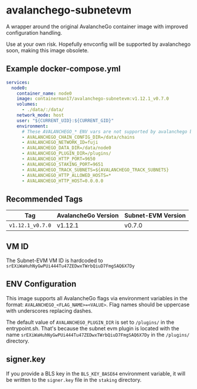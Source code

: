 # avalanchego-subnetevm
A wrapper around the original AvalancheGo container image with improved configuration handling.

Use at your own risk. Hopefully envconfig will be supported by avalanchego soon, making this image obsolete.

## Example docker-compose.yml

```yaml
services:
  node0:
    container_name: node0
    image: containerman17/avalanchego-subnetevm:v1.12.1_v0.7.0
    volumes:
      - ./data/:/data/
    network_mode: host
    user: "${CURRENT_UID}:${CURRENT_GID}"
    environment:
      # These AVALANCHEGO_* ENV vars are not supported by avalanchego by default, we handle them in the entrypoint.sh
      - AVALANCHEGO_CHAIN_CONFIG_DIR=/data/chains
      - AVALANCHEGO_NETWORK_ID=fuji
      - AVALANCHEGO_DATA_DIR=/data/node0
      - AVALANCHEGO_PLUGIN_DIR=/plugins/
      - AVALANCHEGO_HTTP_PORT=9650
      - AVALANCHEGO_STAKING_PORT=9651
      - AVALANCHEGO_TRACK_SUBNETS=${AVALANCHEGO_TRACK_SUBNETS}
      - AVALANCHEGO_HTTP_ALLOWED_HOSTS=*
      - AVALANCHEGO_HTTP_HOST=0.0.0.0

```

## Recommended Tags
| Tag | AvalancheGo Version | Subnet-EVM Version |
|-----|-------------------|-------------------|
| `v1.12.1_v0.7.0` | v1.12.1 | v0.7.0 |

## VM ID
The Subnet-EVM VM ID is hardcoded to `srEXiWaHuhNyGwPUi444Tu47ZEDwxTWrbQiuD7FmgSAQ6X7Dy`

## ENV Configuration
This image supports all AvalancheGo flags via environment variables in the format: `AVALANCHEGO_<FLAG_NAME>=<VALUE>`. 
Flag names should be uppercase with underscores replacing dashes.

The default value of `AVALANCHEGO_PLUGIN_DIR` is set to `/plugins/` in the entrypoint.sh. That's because the subnet evm plugin is located with the name `srEXiWaHuhNyGwPUi444Tu47ZEDwxTWrbQiuD7FmgSAQ6X7Dy` in the `/plugins/` directory.

## signer.key
If you provide a BLS key in the `BLS_KEY_BASE64` environment variable, it will be written to the `signer.key` file in the `staking` directory.

